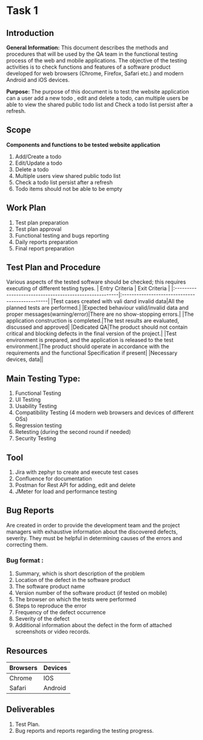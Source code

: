 # Task 1
## Introduction
**General Information:** This document describes the methods and procedures that will be used by the
QA team in the functional testing process of the web and mobile applications. The objective of the testing activities is to check functions and features of a software product developed for web browsers (Chrome, Firefox, Safari etc.) and modern Android and iOS devices.

**Purpose:** The purpose of this document is to test the website application can a user add a new todo , edit and delete a todo, can multiple users be able to view the shared public todo list and Check a todo list persist after a refresh.

## Scope
**Components and functions to be tested website application**
1. Add/Create a todo
2. Edit/Update a todo
3. Delete a todo
4. Multiple users view shared public todo list
5. Check a todo list persist after a refresh
6. Todo items should not be able to be empty

## Work Plan
1. Test plan preparation
2. Test plan approval
3. Functional testing and bugs reporting
4. Daily reports preparation
5. Final report preparation

## Test Plan and Procedure
Various aspects of the tested software should be checked; this requires executing of different testing types.
| Entry Criteria                                        | Exit Criteria                                  |
|:-------------------------------------------------------|:-----------------------------------------------|
|Test cases created with vali dand invalid data|All the planned tests are performed.|
|Expected behaviour valid/invalid data and proper messages(warning/error)|There are no show-stopping errors.|
|The application construction is completed.|The test results are evaluated, discussed and approved|
|Dedicated QA|The product should not contain critical and blocking defects in the final version of the project.|
|Test environment is prepared, and the application is released to the test environment.|The product should operate in accordance with the requirements and the functional Specification if present|
|Necessary devices, data||

## Main Testing Type: 
1. Functional Testing
2. UI Testing
3. Usability Testing
4. Compatibility Testing (4 modern web browsers and devices of different OSs)
5. Regression testing
6. Retesting (during the second round if needed)
7. Security Testing

## Tool
1. Jira with zephyr to create and execute test cases
2. Confluence for documentation
3. Postman for Rest API for adding, edit and delete
4. JMeter for load and performance testing

## Bug Reports
Are created in order to provide the development team and the project managers with exhaustive information about the discovered defects, severity. They must be helpful in determining causes of the errors and correcting them.

### Bug format :
1. Summary, which is short description of the problem
2. Location of the defect in the software product
3. The software product name
4. Version number of the software product (if tested on mobile)
5. The browser on which the tests were performed
6. Steps to reproduce the error
7. Frequency of the defect occurrence
8. Severity of the defect
9. Additional information about the defect in the form of attached screenshots or video records.

## Resources

|Browsers|Devices|
|:-------|:------|
|Chrome|IOS|
|Safari|Android|

## Deliverables
1. Test Plan.
2. Bug reports and reports regarding the testing progress. 